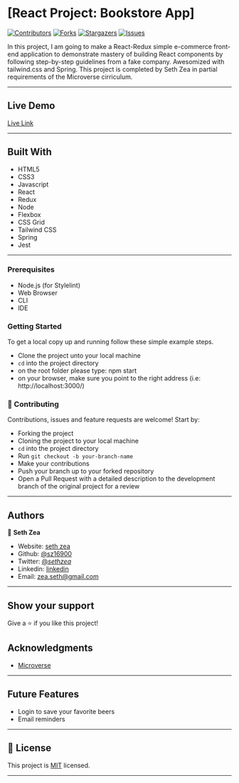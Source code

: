 # [React Project: Bookstore App]

[![Contributors][contributors-shield]][contributors-url]
[![Forks][forks-shield]][forks-url]
[![Stargazers][stars-shield]][stars-url]
[![Issues][issues-shield]][issues-url]

In this project, I am going to make a React-Redux simple e-commerce front-end application to demonstrate mastery of building React components by following step-by-step guidelines from a fake company. Awesomized with tailwind.css and Spring. This project is completed by Seth Zea in partial requirements of the Microverse cirriculum.

---

## Live Demo

[Live Link](https://catalogue-react-redux.herokuapp.com/)

---

## Built With

- HTML5
- CSS3
- Javascript
- React
- Redux
- Node
- Flexbox
- CSS Grid
- Tailwind CSS
- Spring
- Jest

---

### Prerequisites

- Node.js (for Stylelint)
- Web Browser
- CLI
- IDE

### Getting Started

To get a local copy up and running follow these simple example steps.

- Clone the project unto your local machine
- `cd` into the project directory
- on the root folder please type: npm start
- on your browser, make sure you point to the right address (i.e: http://localhost:3000/)

### 🤝 Contributing

Contributions, issues and feature requests are welcome! Start by:

- Forking the project
- Cloning the project to your local machine
- `cd` into the project directory
- Run `git checkout -b your-branch-name`
- Make your contributions
- Push your branch up to your forked repository
- Open a Pull Request with a detailed description to the development branch of the original project for a review

---

## Authors

👤 **Seth Zea**

- Website: [seth zea](https://sethzea.com/)
- Github: [@sz16900](https://github.com/sz16900)
- Twitter: [@_sethzea_](https://twitter.com/_sethzea_)
- Linkedin: [linkedin](https://www.linkedin.com/in/seth-zea-9481a8148/)
- Email: zea.seth@gmail.com

---

## Show your support

Give a ⭐️ if you like this project!

## Acknowledgments

- [Microverse](https://microverse.org)

---

## Future Features

- Login to save your favorite beers
- Email reminders

---

## 📝 License

This project is [MIT](lic.url) licensed.

---

<!-- MARKDOWN LINKS & IMAGES -->

[contributors-shield]: https://img.shields.io/github/contributors/sz16900/react-bookstore.svg?style=flat-square
[contributors-url]: https://github.com/sz16900/react-bookstore/graphs/contributors
[forks-shield]: https://img.shields.io/github/forks/sz16900/react-bookstore.svg?style=flat-square
[forks-url]: https://github.com/sz16900/react-bookstore/network/members
[stars-shield]: https://img.shields.io/github/stars/sz16900/react-bookstore.svg?style=flat-square
[stars-url]: https://github.com/sz16900/react-bookstore/stargazers
[issues-shield]: https://img.shields.io/github/issues/sz16900/react-bookstore.svg?style=flat-square
[issues-url]: https://github.com/sz16900/react-bookstore/issues
